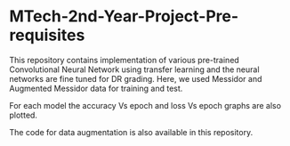 # MTech-2nd-Year-Project-Pre-requisites
This repository contains implementation of various pre-trained Convolutional Neural Network using transfer learning and the neural networks are fine tuned for DR grading.
Here, we used Messidor and Augmented Messidor data for training and test.

For each model the accuracy Vs epoch and loss Vs epoch graphs are also plotted.

The code for data augmentation is also available in this repository.

